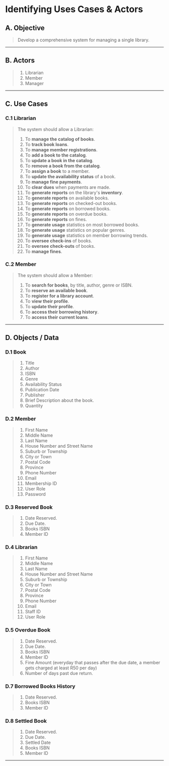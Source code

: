 # Identifying Uses Cases & Actors

## A. Objective

> Develop a comprehensive system for managing a single library.

---

## B. Actors

> 1. Librarian
> 2. Member
> 3. Manager

---

## C. Use Cases

### C.1 Librarian

> The system should allow a Librarian:
> 
> 1. To __manage the catalog of books__.
> 2. To __track book loans__.
> 3. To __manage member registrations__.
> 4. To __add a book to the catalog__.
> 5. To __update a book in the catalog__.
> 6. To __remove a book from the catalog__.
> 7. To __assign a book__ to a member.
> 8. To __update the availability status__ of a book.
> 9. To __manage fine payments__.
> 10. To __clear dues__ when payments are made.
> 11. To __generate reports__ on the library's __inventory__.
> 11. To __generate reports__ on available books.
> 12. To __generate reports__ on checked-out books.
> 13. To __generate reports__ on borrowed books.
> 14. To __generate reports__ on overdue books.
> 15. To __generate reports__ on fines.
> 16. To __generate usage__ statistics on most borrowed books.
> 17. To __generate usage__ statistics on popular genres.
> 18. To __generate usage__ statistics on member borrowing trends.
> 19. To __oversee check-ins__ of books.
> 20. To __oversee check-outs__ of books.
> 21. To __manage fines__.

### C.2 Member

> The system should allow a Member:
>
> 1. To __search for books__, by title, author, genre or ISBN.
> 2. To __reserve an available book__.
> 3. To __register for a library account__.
> 4. To __view their profile__.
> 5. To __update their profile__.
> 6. To __access their borrowing history__.
> 7. To __access their current loans__.

---

## D. Objects / Data

### D.1 Book

> 1. Title
> 2. Author
> 3. ISBN
> 4. Genre
> 5. Availability Status
> 6. Publication Date
> 7. Publisher
> 8. Brief Description about the book.
> 9. Quantity

### D.2 Member

> 1. First Name
> 2. Middle Name
> 3. Last Name
> 4. House Number and Street Name
> 5. Suburb or Township
> 6. City or Town
> 7. Postal Code
> 8. Province
> 9. Phone Number
> 10. Email
> 11. Membership ID
> 12. User Role
> 13. Password

### D.3 Reserved Book

> 1. Date Reserved.
> 2. Due Date.
> 3. Books ISBN
> 4. Member ID

### D.4 Librarian

> 1. First Name
> 2. Middle Name
> 3. Last Name
> 4. House Number and Street Name
> 5. Suburb or Township
> 6. City or Town
> 7. Postal Code
> 8. Province
> 9. Phone Number
> 10. Email
> 11. Staff ID
> 11. User Role

### D.5 Overdue Book

> 1. Date Reserved.
> 2. Due Date.
> 3. Books ISBN
> 4. Member ID
> 5. Fine Amount  (everyday that passes after the due date, a member gets charged at least R50 per day)
> 6. Number of days past due return.

### D.7 Borrowed Books History

> 1. Date Reserved.
> 2. Books ISBN
> 3. Member ID

### D.8 Settled Book

> 1. Date Reserved.
> 2. Due Date.
> 3. Settled Date
> 3. Books ISBN
> 4. Member ID

---
